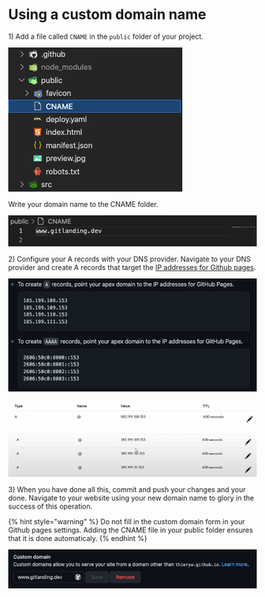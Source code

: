 # Using a custom domain name

1\) Add a file called `CNAME` in the `public` folder of your project.

![](<../.gitbook/assets/Screenshot 2022-01-13 at 11.00.31.png>)

Write your domain name to the CNAME folder.

![](<../.gitbook/assets/Screenshot 2022-01-13 at 11.03.40.png>)

2\) Configure your A records with your DNS provider. Navigate to your DNS provider and create A records that target the [IP addresses for Github pages](https://docs.github.com/en/pages/configuring-a-custom-domain-for-your-github-pages-site/managing-a-custom-domain-for-your-github-pages-site).

![](<../.gitbook/assets/Screenshot 2022-01-13 at 11.31.29.png>)

![](<../.gitbook/assets/Screenshot 2022-01-13 at 11.35.22.png>)

![](<../.gitbook/assets/Screenshot 2022-01-13 at 11.41.04.png>)

3\) When you have done all this, commit and push your changes and your done. Navigate to your website using your new domain name to glory in the success of this operation.

{% hint style="warning" %}
Do not fill in the custom domain form in your Github pages settings. Adding the CNAME file in your public folder ensures that it is done automaticaly.
{% endhint %}

![](<../.gitbook/assets/Screenshot 2022-01-13 at 11.54.11.png>)
